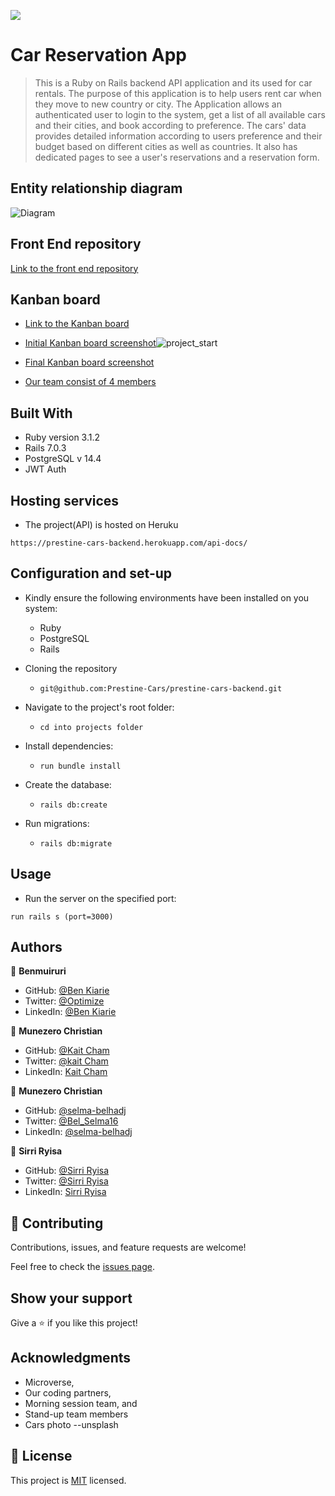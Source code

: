 ![](https://img.shields.io/badge/Microverse-blueviolet)

# Car Reservation App

> This is a Ruby on Rails backend API application and its used for car rentals. The purpose of this application is to help users rent car when they move to new country or city. The Application allows an authenticated user to login to the system, get a list of all available cars and their cities, and book according to preference. The cars' data provides detailed information according to users preference and their budget based on different cities as well as countries. It also has dedicated pages to see a user's reservations and a reservation form.

## Entity relationship diagram

![Diagram]()

## Front End repository

[Link to the front end repository](https://github.com/Prestine-Cars/prestine-cars-frontend)

## Kanban board

- [Link to the Kanban board](https://github.com/orgs/Prestine-Cars/projects/1/views/1)
- [Initial Kanban board screenshot]()![project_start](https://user-images.githubusercontent.com/2597305/186843136-4aa116ec-e828-4636-89a0-28719b890464.png)

- [Final Kanban board screenshot]()
- [Our team consist of 4 members](#authors)


## Built With

- Ruby version 3.1.2
- Rails 7.0.3
- PostgreSQL v 14.4
- JWT Auth

## Hosting services

- The project(API) is hosted on Heruku
```
https://prestine-cars-backend.herokuapp.com/api-docs/
```

## Configuration and set-up

- Kindly ensure the following environments have been installed on you system:
  + Ruby
  + PostgreSQL
  + Rails

- Cloning the repository
  - ```
    git@github.com:Prestine-Cars/prestine-cars-backend.git
    ```

- Navigate to the project's root folder:
  - ```
    cd into projects folder
    ```

- Install dependencies:
  - ```
    run bundle install
    ```

- Create the database:
  - ```
    rails db:create
    ```

- Run migrations:
  - ```
    rails db:migrate
    ```

## Usage

- Run the server on the specified port:

```
run rails s (port=3000)
```

## Authors

👤 **Benmuiruri**

- GitHub: [@Ben Kiarie](https://github.com/Benmuiruri)
- Twitter: [@Optimize](https://twitter.com/_optimize)
- LinkedIn: [@Ben Kiarie](https://www.linkedin.com/in/benjamin-kiarie-180b66149/)


👤 **Munezero Christian**

- GitHub: [@Kait Cham](https://github.com/kaitcham)
- Twitter: [@kait Cham](https://twitter.com/kaitcham)
- LinkedIn: [Kait Cham](https://www.linkedin.com/in/kaitcham/)


👤 **Munezero Christian**

- GitHub: [@selma-belhadj](https://github.com/selma-belhadj)
- Twitter: [@Bel_Selma16](https://twitter.com/Bel_Selma16)
- LinkedIn: [@selma-belhadj](https://www.linkedin.com/in/selma-belhadj/)

👤 **Sirri Ryisa**

- GitHub: [@Sirri Ryisa](https://github.com/SirriRyisa)
- Twitter: [@Sirri Ryisa](https://twitter.com/n_ryisa)
- LinkedIn: [Sirri Ryisa](https://www.linkedin.com/in/sirri-ngwa-ryisa/)



## 🤝 Contributing

Contributions, issues, and feature requests are welcome!

Feel free to check the [issues page](../../issues/).

## Show your support

Give a ⭐️ if you like this project!

## Acknowledgments

- Microverse,
- Our coding partners,
- Morning session team, and
- Stand-up team members
- Cars photo --unsplash

## 📝 License

This project is [MIT](./LICENSE) licensed.
